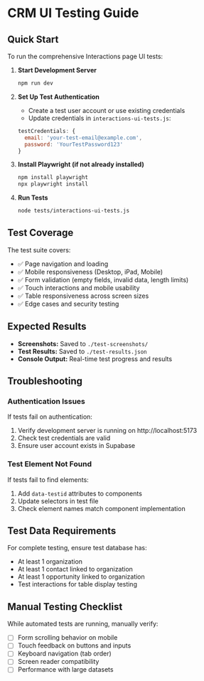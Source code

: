 # CRM UI Testing Guide

## Quick Start

To run the comprehensive Interactions page UI tests:

1. **Start Development Server**
   ```bash
   npm run dev
   ```

2. **Set Up Test Authentication**
   - Create a test user account or use existing credentials
   - Update credentials in `interactions-ui-tests.js`:
   ```javascript
   testCredentials: {
     email: 'your-test-email@example.com',
     password: 'YourTestPassword123'
   }
   ```

3. **Install Playwright (if not already installed)**
   ```bash
   npm install playwright
   npx playwright install
   ```

4. **Run Tests**
   ```bash
   node tests/interactions-ui-tests.js
   ```

## Test Coverage

The test suite covers:
- ✅ Page navigation and loading
- ✅ Mobile responsiveness (Desktop, iPad, Mobile)
- ✅ Form validation (empty fields, invalid data, length limits)
- ✅ Touch interactions and mobile usability
- ✅ Table responsiveness across screen sizes
- ✅ Edge cases and security testing

## Expected Results

- **Screenshots:** Saved to `./test-screenshots/`
- **Test Results:** Saved to `./test-results.json`
- **Console Output:** Real-time test progress and results

## Troubleshooting

### Authentication Issues
If tests fail on authentication:
1. Verify development server is running on http://localhost:5173
2. Check test credentials are valid
3. Ensure user account exists in Supabase

### Test Element Not Found
If tests fail to find elements:
1. Add `data-testid` attributes to components
2. Update selectors in test file
3. Check element names match component implementation

## Test Data Requirements

For complete testing, ensure test database has:
- At least 1 organization
- At least 1 contact linked to organization
- At least 1 opportunity linked to organization
- Test interactions for table display testing

## Manual Testing Checklist

While automated tests are running, manually verify:
- [ ] Form scrolling behavior on mobile
- [ ] Touch feedback on buttons and inputs
- [ ] Keyboard navigation (tab order)
- [ ] Screen reader compatibility
- [ ] Performance with large datasets
